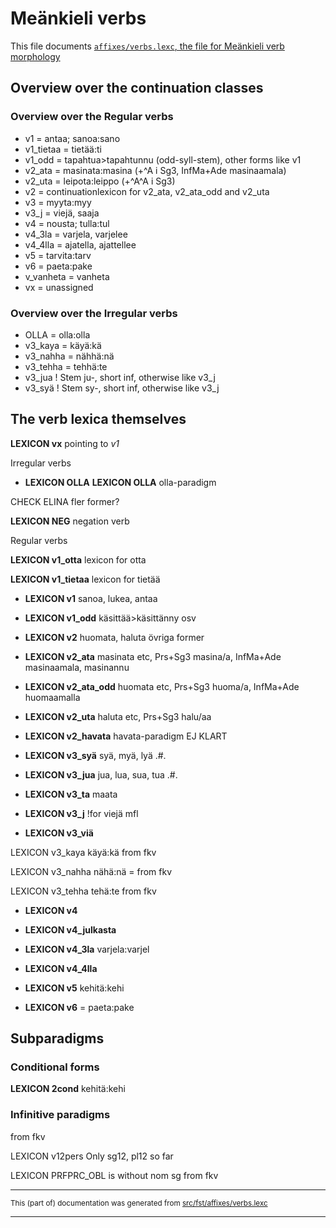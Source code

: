 # Meänkieli verbs

This file documents [`affixes/verbs.lexc`, the file for Meänkieli verb morphology](http://github.com/giellalt/lang-fit/blob/main/src/fst/affixes/verbs.lexc)  

## Overview over the continuation classes

### Overview over the Regular verbs
* v1 = antaa; sanoa:sano
* v1_tietaa = tietää:ti
* v1_odd = tapahtua>tapahtunnu (odd-syll-stem), other forms like v1
* v2_ata = masinata:masina (+^A i Sg3, InfMa+Ade masinaamala)
* v2_uta = leipota:leippo (+^A^A i Sg3)
* v2 = continuationlexicon for v2_ata, v2_ata_odd and v2_uta
* v3 = myyta:myy
* v3_j = viejä, saaja
* v4 = nousta; tulla:tul
* v4_3la = varjela, varjelee
* v4_4lla = ajatella, ajattellee
* v5 = tarvita:tarv
* v6 = paeta:pake
* v_vanheta = vanheta
* vx = unassigned

### Overview over the Irregular verbs
* OLLA = olla:olla 
* v3_kaya = käyä:kä
* v3_nahha = nähhä:nä
* v3_tehha = tehhä:te
* v3_jua ! Stem ju-, short inf, otherwise like v3_j 
* v3_syä ! Stem sy-, short inf, otherwise like v3_j

## The verb lexica themselves

**LEXICON vx** pointing to *v1*

Irregular verbs

* **LEXICON OLLA**
**LEXICON OLLA** olla-paradigm

CHECK ELINA fler former?

**LEXICON NEG** negation verb

Regular verbs

**LEXICON v1_otta** lexicon for otta

**LEXICON v1_tietaa** lexicon for tietää

* **LEXICON v1** sanoa, lukea, antaa 

* **LEXICON v1_odd** käsittää>käsittänny osv 

* **LEXICON v2** huomata, haluta övriga former 

* **LEXICON v2_ata** masinata etc, Prs+Sg3 masina/a, InfMa+Ade masinaamala, masinannu

* **LEXICON v2_ata_odd** huomata etc, Prs+Sg3 huoma/a, InfMa+Ade huomaamalla

* **LEXICON v2_uta** haluta etc, Prs+Sg3 halu/aa

* **LEXICON v2_havata** havata-paradigm EJ KLART

* **LEXICON v3_syä** syä, myä, lyä .#.

* **LEXICON v3_jua** jua, lua, sua, tua .#.

* **LEXICON v3_ta** maata

* **LEXICON v3_j** !for viejä mfl

* **LEXICON v3_viä**

LEXICON v3_kaya käyä:kä from fkv

LEXICON v3_nahha nähä:nä = from fkv

LEXICON v3_tehha tehä:te from fkv

* **LEXICON v4**

* **LEXICON v4_julkasta**

* **LEXICON v4_3la** varjela:varjel

* **LEXICON v4_4lla**

* **LEXICON v5**  kehitä:kehi  

* **LEXICON v6** =  paeta:pake

## Subparadigms
### Conditional forms

**LEXICON 2cond** kehitä:kehi  

### Infinitive paradigms

from fkv

LEXICON v12pers Only sg12, pl12 so far

LEXICON PRFPRC_OBL is without nom sg from fkv

* * *

<small>This (part of) documentation was generated from [src/fst/affixes/verbs.lexc](https://github.com/giellalt/lang-fit/blob/main/src/fst/affixes/verbs.lexc)</small>

---

